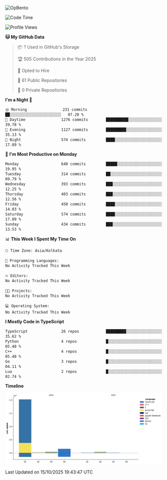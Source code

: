 ![OpBento](https://firebasestorage.googleapis.com/v0/b/smartkaksha-fe32c.appspot.com/o/opbento%2Fparthkapoor-dev3db8f.png?alt=media)

<!--START_SECTION:waka-->
![Code Time](http://img.shields.io/badge/Code%20Time-0%20secs-blue)

![Profile Views](http://img.shields.io/badge/Profile%20Views-1-blue)

**🐱 My GitHub Data** 

> 📦 ? Used in GitHub's Storage 
 > 
> 🏆 505 Contributions in the Year 2025
 > 
> 💼 Opted to Hire
 > 
> 📜 61 Public Repositories 
 > 
> 🔑 0 Private Repositories 
 > 
**I'm a Night 🦉** 

```text
🌞 Morning                231 commits         ██░░░░░░░░░░░░░░░░░░░░░░░   07.20 % 
🌆 Daytime                1276 commits        ██████████░░░░░░░░░░░░░░░   39.78 % 
🌃 Evening                1127 commits        █████████░░░░░░░░░░░░░░░░   35.13 % 
🌙 Night                  574 commits         ████░░░░░░░░░░░░░░░░░░░░░   17.89 % 
```
📅 **I'm Most Productive on Monday** 

```text
Monday                   640 commits         █████░░░░░░░░░░░░░░░░░░░░   19.95 % 
Tuesday                  314 commits         ██░░░░░░░░░░░░░░░░░░░░░░░   09.79 % 
Wednesday                393 commits         ███░░░░░░░░░░░░░░░░░░░░░░   12.25 % 
Thursday                 403 commits         ███░░░░░░░░░░░░░░░░░░░░░░   12.56 % 
Friday                   450 commits         ████░░░░░░░░░░░░░░░░░░░░░   14.03 % 
Saturday                 574 commits         ████░░░░░░░░░░░░░░░░░░░░░   17.89 % 
Sunday                   434 commits         ███░░░░░░░░░░░░░░░░░░░░░░   13.53 % 
```


📊 **This Week I Spent My Time On** 

```text
🕑︎ Time Zone: Asia/Kolkata

💬 Programming Languages: 
No Activity Tracked This Week

🔥 Editors: 
No Activity Tracked This Week

🐱‍💻 Projects: 
No Activity Tracked This Week

💻 Operating System: 
No Activity Tracked This Week
```

**I Mostly Code in TypeScript** 

```text
TypeScript               26 repos            █████████░░░░░░░░░░░░░░░░   35.62 % 
Python                   4 repos             █░░░░░░░░░░░░░░░░░░░░░░░░   05.48 % 
C++                      4 repos             █░░░░░░░░░░░░░░░░░░░░░░░░   05.48 % 
Go                       3 repos             █░░░░░░░░░░░░░░░░░░░░░░░░   04.11 % 
Lua                      2 repos             █░░░░░░░░░░░░░░░░░░░░░░░░   02.74 % 
```



**Timeline**

![Lines of Code chart](https://raw.githubusercontent.com/ParthKapoor-dev/ParthKapoor-dev/main/assets/bar_graph.png)


 Last Updated on 15/10/2025 19:43:47 UTC
<!--END_SECTION:waka-->
